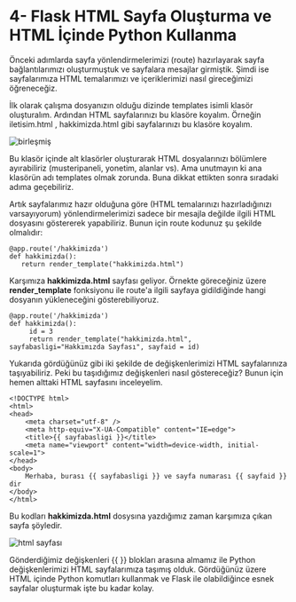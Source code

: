 # 4- Flask HTML Sayfa Oluşturma ve HTML İçinde Python Kullanma 

Önceki adımlarda sayfa yönlendirmelerimizi (route) hazırlayarak sayfa bağlantılarımızı oluşturmuştuk ve sayfalara mesajlar girmiştik. Şimdi ise sayfalarımıza HTML temalarımızı ve içeriklerimizi nasıl gireceğimizi öğreneceğiz.

İlk olarak çalışma dosyanızın olduğu dizinde templates isimli klasör oluşturalım. Ardından HTML sayfalarınızı bu klasöre koyalım. Örneğin iletisim.html , hakkimizda.html gibi sayfalarınızı bu klasöre koyalım.

![birleşmiş](https://user-images.githubusercontent.com/59111328/135268882-371533b6-c1f3-411c-9f14-8a72786e30f4.png)

Bu klasör içinde alt klasörler oluşturarak HTML dosyalarınızı bölümlere ayırabiliriz (musteripaneli, yonetim, alanlar vs). Ama unutmayın ki ana klasörün adı templates olmak zorunda. Buna dikkat ettikten sonra sıradaki adıma geçebiliriz.

Artık sayfalarımız hazır olduğuna göre (HTML temalarınızı hazırladığınızı varsayıyorum) yönlendirmelerimizi sadece bir mesajla değilde ilgili HTML dosyasını göstererek yapabiliriz. Bunun için route kodunuz şu şekilde olmalıdır:

```
@app.route('/hakkimizda')
def hakkimizda():
   return render_template("hakkimizda.html")
```

Karşımıza **hakkimizda.html** sayfası geliyor. Örnekte göreceğiniz üzere **render_template** fonksiyonu ile route'a ilgili sayfaya gidildiğinde hangi dosyanın yükleneceğini gösterebiliyoruz.

```
@app.route('/hakkimizda')
def hakkimizda():
     id = 3
     return render_template("hakkimizda.html", sayfabasligi="Hakkımızda Sayfası", sayfaid = id) 

```

Yukarıda gördüğünüz gibi iki şekilde de değişkenlerimizi HTML sayfalarınıza taşıyabiliriz. Peki bu taşıdığımız değişkenleri nasıl göstereceğiz? Bunun için hemen alttaki HTML sayfasını inceleyelim.

```
<!DOCTYPE html>
<html>
<head>
    <meta charset="utf-8" />
    <meta http-equiv="X-UA-Compatible" content="IE=edge">
    <title>{{ sayfabasligi }}</title>
    <meta name="viewport" content="width=device-width, initial-scale=1">
</head>
<body>
    Merhaba, burası {{ sayfabasligi }} ve sayfa numarası {{ sayfaid }} dir
</body>
</html>

```
Bu kodları **hakkimizda.html** dosysına yazdığımız zaman karşımıza çıkan sayfa şöyledir.

![html sayfası](https://user-images.githubusercontent.com/59111328/135271620-161269c0-86fa-46aa-86fd-a5c33854ee3f.PNG)

Gönderdiğimiz değişkenleri {{ }} blokları arasına almamız ile Python değişkenlerimizi HTML sayfalarımıza taşımış olduk. Gördüğünüz üzere HTML içinde Python komutları kullanmak ve Flask ile olabildiğince esnek sayfalar oluşturmak işte bu kadar kolay.

